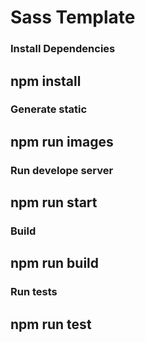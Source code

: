 # Sass Template

### Install Dependencies

## npm install

### Generate static

## npm run images

### Run develope server

## npm run start

### Build

## npm run build

### Run tests

## npm run test
